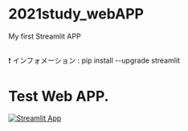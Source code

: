 # 2021study_webAPP
My first Streamlit APP


##  
❗ インフォメーション : pip install --upgrade streamlit
# Test Web APP.

[![Streamlit App](https://static.streamlit.io/badges/streamlit_badge_black_white.svg)](https://share.streamlit.io/Takaya-s/2021study_webAPP/master/main.py)


